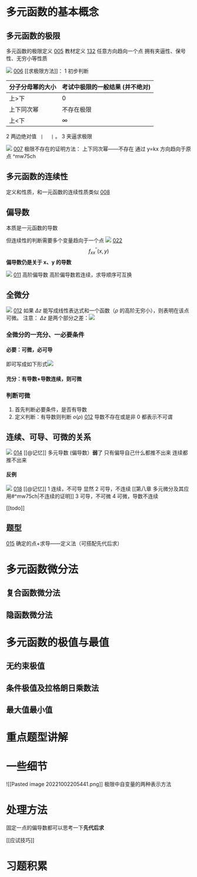 # 多元函数的基本概念
## 多元函数的极限
多元函数的极限定义  [005](bookxnotepro://opennote/?nb={eaae9369-1988-4e39-8c00-ce441fc1deb4}&book=0da33fe4293e40420460104f8af59907&page=4&x=148&y=70&id=17887&uuid=6587d3486c4b65d8810b240d0d229a55) 教材定义 [132](bookxnotepro://opennote/?nb={eaae9369-1988-4e39-8c00-ce441fc1deb4}&book=d0dac1405a88c26e98b69ca42b093eab&page=131&x=87&y=140&id=17889&uuid=9bc45c7c9a21b7855fe3d89dd73edccb)
	任意方向趋向一个点
	拥有夹逼性、保号性、无穷小等性质

![](Attachment/20221002185525.png)
	[006](bookxnotepro://opennote/?nb={eaae9369-1988-4e39-8c00-ce441fc1deb4}&book=0da33fe4293e40420460104f8af59907&page=5&x=337&y=75&id=17888&uuid=7105720a2202f0df08cb79e15a42fcc3)
[[求极限方法]]：
1 初步判断
	
 | 分子分母幂的大小 | 考试中极限的一般结果 (并不绝对) |
 | ---------------- | ------------------------------- |
 | 上>下            | 0                               |
 | 上下同次幂       | 不存在极限                      |
 | 上<下            | $\infty$                                |
 
 2 两边绝对值  ` |   |` 。
 3 夹逼求极限

 ![](Attachment/20221002191101.png)
	[007](bookxnotepro://opennote/?nb={eaae9369-1988-4e39-8c00-ce441fc1deb4}&book=0da33fe4293e40420460104f8af59907&page=6&x=244&y=147&id=17891&uuid=11e9e794c3701271ac4b8f219df16ced)
	极限不存在的证明方法：
	上下同次幂——不存在
	通过 y=kx 方向趋向于原点
^mw75ch

## 多元函数的连续性
定义和性质，和一元函数的连续性质类似 [008](bookxnotepro://opennote/?nb={eaae9369-1988-4e39-8c00-ce441fc1deb4}&book=0da33fe4293e40420460104f8af59907&page=7&x=124&y=22&id=17892&uuid=a3b66fc7b3900a706cf3031987cc16a1)

## 偏导数
本质是一元函数的导数

但连续性的判断需要多个变量趋向于一个点 
![](Attachment/20221002213659.png)
	[022](bookxnotepro://opennote/?nb={eaae9369-1988-4e39-8c00-ce441fc1deb4}&book=0da33fe4293e40420460104f8af59907&page=21&x=259&y=238&id=17904&uuid=bbf1bd4773fba717c39beaf8c7b5a8a4)
	$$
	f_{x x}^{\prime \prime}(x,y)
	$$
	**偏导数仍是关于 x、y 的导数**

![](Attachment/20221002192021.png)
[011](bookxnotepro://opennote/?nb={eaae9369-1988-4e39-8c00-ce441fc1deb4}&book=0da33fe4293e40420460104f8af59907&page=10&x=240&y=174&id=17893&uuid=f048610bc4390d711147fac240544e74)
高阶偏导数
高阶偏导数若连续，求导顺序可互换

## 全微分
![](Attachment/20221002193101.png)
	[012](bookxnotepro://opennote/?nb={eaae9369-1988-4e39-8c00-ce441fc1deb4}&book=0da33fe4293e40420460104f8af59907&page=11&x=307&y=85&id=17894&uuid=3136ae023a93f9f1068e3f69be130876)
	如果 $\Delta z$  能写成线性表达式和一个函数（$\rho$ 的高阶无穷小），则表明在该点可微。
	注意： $\Delta z$ 是两个部分之差：![](Attachment/20221002194746.png)

### 全微分的一充分、一必要条件

#### 必要：可微，必可导
即可写成如下形式![](Attachment/20221002194020.png)

#### 充分：有导数+导数连续，则可微

### 判断可微
1. 首先判断必要条件，是否有导数
2. 定义判断：有导数则判断 $o(\rho)$ [012](bookxnotepro://opennote/?nb={eaae9369-1988-4e39-8c00-ce441fc1deb4}&book=0da33fe4293e40420460104f8af59907&page=11&x=101&y=267&id=17897&uuid=09ec81dba82ee0db73dbc8f7aef7d843)
	导数不存在或是非 0 都表示不可谓

## 连续、可导、可微的关系

![](Attachment/20221002202522.png)
	[014](bookxnotepro://opennote/?nb={eaae9369-1988-4e39-8c00-ce441fc1deb4}&book=0da33fe4293e40420460104f8af59907&page=13&x=275&y=158&id=17898&uuid=0ba5e7d374d19c363b9373521a8ef1a6)
	[[@记忆]]
	多元导数 (偏导数）**弱**了
	只有偏导自己什么都推不出来
	连续都推不出来

#### 反例

![](Attachment/20221002205908.png)
	[018](bookxnotepro://opennote/?nb={eaae9369-1988-4e39-8c00-ce441fc1deb4}&book=0da33fe4293e40420460104f8af59907&page=17&x=259&y=182&id=17901&uuid=420dcae4a559f1ed89dfbeb5a270997b)
	[[@记忆]]
	1 连续，不可导 显然
	2 可导，不连续 [[第八章 多元微分及其应用#^mw75ch|不连续的证明]]
	3 可导，不可微 
	4 可微，导数不连续 
	
[[todo]]
## 题型
[015](bookxnotepro://opennote/?nb={eaae9369-1988-4e39-8c00-ce441fc1deb4}&book=0da33fe4293e40420460104f8af59907&page=14&x=239&y=26&id=17900&uuid=d9bb026a7f6a634e8d6669862d77aefc)
确定的点+求导——定义法（可搭配先代后求）


# 多元函数微分法
## 复合函数微分法
## 隐函数微分法

# 多元函数的极值与最值
## 无约束极值
## 条件极值及拉格朗日乘数法
## 最大值最小值
# 重点题型讲解
# 一些细节

![[Pasted image 20221002205441.png]]
极限中自变量的两种表示方法

# 处理方法

固定一点的偏导数都可以思考一下**先代后求**

[[应试技巧]]

# 习题积累

